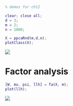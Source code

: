 ```matlab
% demos for ch12

clear; close all;
d = 3;
m = 2;
n = 1000;

X = ppcaRnd(m,d,n);
plotClass(X);
```

![](fa_demo_images/)

# Factor analysis
```matlab
[W, mu, psi, llh] = fa(X, m);
plot(llh);
```

![](fa_demo_images/)

